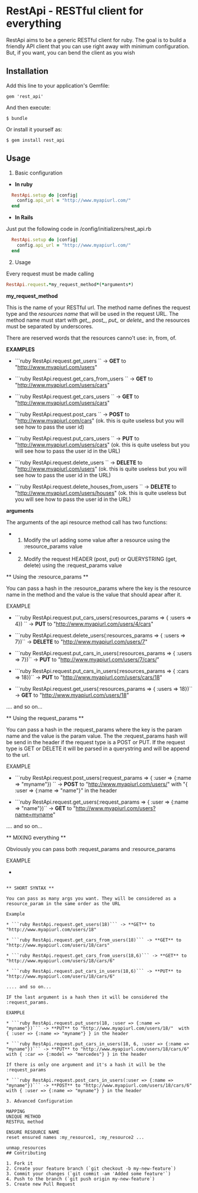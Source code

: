 # RestApi - RESTful client for everything

RestApi aims to be a generic RESTful client for ruby. The goal is to build a friendly API client that you can use right away with minimum configuration. But, if you want, you can bend the client as you wish

## Installation

Add this line to your application's Gemfile:

    gem 'rest_api'

And then execute:

    $ bundle

Or install it yourself as:

    $ gem install rest_api

## Usage

1. Basic configuration

* **In ruby**

```ruby
  RestApi.setup do |config|
    config.api_url = "http://www.myapiurl.com/"
  end
```

* **In Rails**

Just put the following code in /config/initializers/rest_api.rb
```ruby
  RestApi.setup do |config|
    config.api_url = "http://www.myapiurl.com/"
  end
```

2. Usage

Every request must be made calling 

```ruby
RestApi.request.*my_request_method*(*arguments*)
```

**my_request_method** 

This is the name of your RESTful url. The method name defines the request type and the *resources name* that will be used in the request URL. The method name must start with *get_*, *post_*, *put_* or *delete_* and the resources must be separated by underscores. 

There are reserved words that the resources canno't use: in, from, of.

**EXAMPLES**

* ```ruby RestApi.request.get_users `` -> **GET** to "http://www.myapiurl.com/users"

* ```ruby RestApi.request.get_cars_from_users `` -> **GET** to "http://www.myapiurl.com/users/cars"

* ```ruby RestApi.request.get_cars_users `` -> **GET** to "http://www.myapiurl.com/users/cars"

* ```ruby RestApi.request.post_cars `` -> **POST** to "http://www.myapiurl.com/cars" (ok. this is quite useless but you will see how to pass the user id)

* ```ruby RestApi.request.put_cars_users `` -> **PUT** to "http://www.myapiurl.com/users/cars" (ok. this is quite useless but you will see how to pass the user id in the URL)

* ```ruby RestApi.request.delete_users `` -> **DELETE** to "http://www.myapiurl.com/users" (ok. this is quite useless but you will see how to pass the user id in the URL)

* ```ruby RestApi.request.delete_houses_from_users `` -> **DELETE** to "http://www.myapiurl.com/users/houses" (ok. this is quite useless but you will see how to pass the user id in the URL)

**arguments** 

The arguments of the api resource method call has two functions: 

* 1. Modify the url adding some value after a resource using the :resource_params value
* 2. Modify the request HEADER (post, put) or QUERYSTRING (get, delete) using the :request_params value 

** Using the :resource_params **

You can pass a hash in the :resource_params where the key is the resource name in the method and the value is the value that should apear after it.

EXAMPLE

* ```ruby RestApi.request.put_cars_users(:resources_params => { :users => 4}) `` -> **PUT** to "http://www.myapiurl.com/users/4/cars"

* ```ruby RestApi.request.delete_users(:resources_params => { :users => 7})`` -> **DELETE** to "http://www.myapiurl.com/users/7" 

* ```ruby RestApi.request.put_cars_in_users(:resources_params => { :users => 7})`` -> **PUT** to "http://www.myapiurl.com/users/7/cars/" 

* ```ruby RestApi.request.put_cars_in_users(:resources_params => { :cars => 18})`` -> **PUT** to "http://www.myapiurl.com/users/cars/18" 


* ```ruby RestApi.request.get_users(:resources_params => { :users => 18})`` -> **GET** to "http://www.myapiurl.com/users/18" 

.... and so on...

** Using the request_params **

You can pass a hash in the :request_params where the key is the param name and the value is the param value. The the :request_params hash will be send in the header if the request type is a POST or PUT. If the request type is GET or DELETE it will be parsed in a querystring and will be append to the url.

EXAMPLE

* ```ruby RestApi.request.post_users(:request_params => { :user => {:name => "myname"}) `` -> **POST** to "http://www.myapiurl.com/users/" with "{ :user => {:name => "name"}" in the header

* ```ruby RestApi.request.get_users(:request_params => { :user => {:name => "name"})`` -> **GET** to "http://www.myapiurl.com/users?name=myname" 

.... and so on...

** MIXING everything **

Obviously you can pass both :request_params and :resource_params

EXAMPLE
* ```ruby RestApi.request.post_cars_in_users(:request_params => { :car => {:model => "ferrari"}, :resource_params => { :users => 8})
 ``` -> **POST** to "http://www.myapiurl.com/users/8/cars" with "{ :car => {:model => "ferrari"}" in the header

** SHORT SYNTAX **

You can pass as many args you want. They will be considered as a resource_param in the same order as the URL

Example

* ```ruby RestApi.request.get_users(18)``` -> **GET** to "http://www.myapiurl.com/users/18" 

* ```ruby RestApi.request.get_cars_from_users(18)``` -> **GET** to "http://www.myapiurl.com/users/18/cars" 

* ```ruby RestApi.request.get_cars_from_users(18,6)``` -> **GET** to "http://www.myapiurl.com/users/18/cars/6" 

* ```ruby RestApi.request.put_cars_in_users(18,6)``` -> **PUT** to "http://www.myapiurl.com/users/18/cars/6" 

.... and so on...

IF the last argument is a hash then it will be considered the :request_params.

EXAMPLE

* ```ruby RestApi.request.put_users(18, :user => {:name => "myname"})``` -> **PUT** to "http://www.myapiurl.com/users/18/"  with { :user => {:name => "myname"} } in the header

* ```ruby RestApi.request.put_cars_in_users(18, 6, :user => {:name => "myname"})``` -> **PUT** to "http://www.myapiurl.com/users/18/cars/6"  with { :car => {:model => "mercedes"} } in the header

If there is only one argument and it's a hash it will be the :request_params

* ```ruby RestApi.request.post_cars_in_users(:user => {:name => "myname"})``` -> **POST** to "http://www.myapiurl.com/users/18/cars/6"  with { :user => {:name => "myname"} } in the header

3. Advanced Configuration

MAPPING
UNIQUE METHOD
RESTFUL method

ENSURE RESOURCE NAME
reset ensured names :my_resource1, :my_resource2 ...

unmap_resources
## Contributing

1. Fork it
2. Create your feature branch (`git checkout -b my-new-feature`)
3. Commit your changes (`git commit -am 'Added some feature'`)
4. Push to the branch (`git push origin my-new-feature`)
5. Create new Pull Request